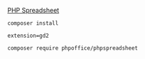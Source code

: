 [PHP Spreadsheet](https://phpspreadsheet.readthedocs.io/en/latest/)

```
composer install
```

```
extension=gd2
```

```
composer require phpoffice/phpspreadsheet
```